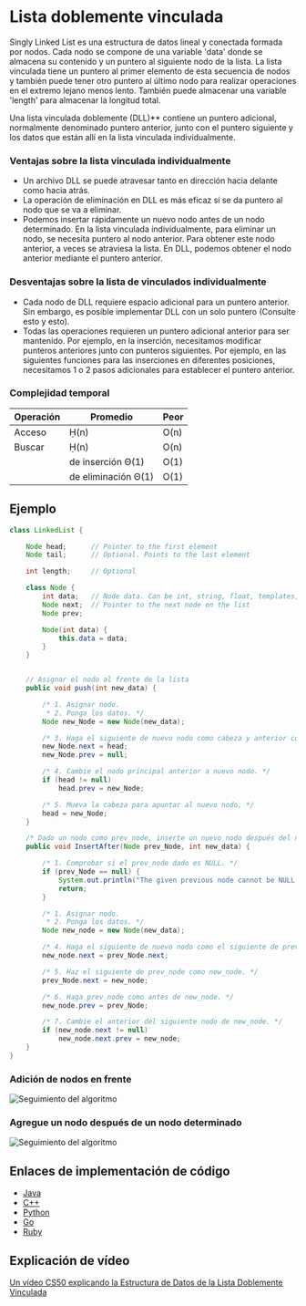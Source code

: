 # Lista doblemente vinculada

Singly Linked List es una estructura de datos lineal y conectada formada por nodos. Cada nodo se compone de una variable 'data' donde se almacena su contenido y un puntero al siguiente nodo de la lista. La lista vinculada tiene un puntero al primer elemento de esta secuencia de nodos y también puede tener otro puntero al último nodo para realizar operaciones en el extremo lejano menos lento. También puede almacenar una variable 'length' para almacenar la longitud total.

Una lista vinculada doblemente (DLL)** contiene un puntero adicional, normalmente denominado puntero anterior, junto con el puntero siguiente y los datos que están allí en la lista vinculada individualmente.

### Ventajas sobre la lista vinculada individualmente

- Un archivo DLL se puede atravesar tanto en dirección hacia delante como hacia atrás.
- La operación de eliminación en DLL es más eficaz si se da puntero al nodo que se va a eliminar.
- Podemos insertar rápidamente un nuevo nodo antes de un nodo determinado.
En la lista vinculada individualmente, para eliminar un nodo, se necesita puntero al nodo anterior. Para obtener este nodo anterior, a veces se atraviesa la lista. En DLL, podemos obtener el nodo anterior mediante el puntero anterior.

### Desventajas sobre la lista de vinculados individualmente

- Cada nodo de DLL requiere espacio adicional para un puntero anterior. Sin embargo, es posible implementar DLL con un solo puntero (Consulte esto y esto).
- Todas las operaciones requieren un puntero adicional anterior para ser mantenido. Por ejemplo, en la inserción, necesitamos modificar punteros anteriores junto con punteros siguientes. Por ejemplo, en las siguientes funciones para las inserciones en diferentes posiciones, necesitamos 1 o 2 pasos adicionales para establecer el puntero anterior.

### Complejidad temporal

| Operación | Promedio | Peor |
|-----------|---------|-------|
| Acceso | Ḥ(n) | O(n) |
| Buscar | Ḥ(n) | O(n) |
| | de inserción Θ(1) | O(1) |
| | de eliminación Θ(1) | O(1) |

## Ejemplo

```java
class LinkedList {

    Node head;      // Pointer to the first element
	Node tail;      // Optional. Points to the last element

	int length;     // Optional

    class Node {
        int data;   // Node data. Can be int, string, float, templates, etc
        Node next;  // Pointer to the next node on the list
        Node prev;

        Node(int data) {
            this.data = data;
        }
    }


    // Asignar el nodo al frente de la lista
    public void push(int new_data) {

        /* 1. Asignar nodo.
         * 2. Ponga los datos. */
        Node new_Node = new Node(new_data);

        /* 3. Haga el siguiente de nuevo nodo como cabeza y anterior como NULL. */
        new_Node.next = head;
        new_Node.prev = null;

        /* 4. Cambie el nodo principal anterior a nuevo nodo. */
        if (head != null)
            head.prev = new_Node;

        /* 5. Mueva la cabeza para apuntar al nuevo nodo. */
        head = new_Node;
    }

    /* Dado un nodo como prev_node, inserte un nuevo nodo después del nodo dado. */
    public void InsertAfter(Node prev_Node, int new_data) {

        /* 1. Comprobar si el prev_node dado es NULL. */
        if (prev_Node == null) {
            System.out.println("The given previous node cannot be NULL ");
            return;
        }

        /* 1. Asignar nodo.
         * 2. Ponga los datos. */
        Node new_node = new Node(new_data);

        /* 4. Haga el siguiente de nuevo nodo como el siguiente de prev_node. */
        new_node.next = prev_Node.next;

        /* 5. Haz el siguiente de prev_node como new_node. */
        prev_Node.next = new_node;

        /* 6. Haga prev_node como antes de new_node. */
        new_node.prev = prev_Node;

        /* 7. Cambie el anterior del siguiente nodo de new_node. */
        if (new_node.next != null)
            new_node.next.prev = new_node;
    }
}
```

### Adición de nodos en frente

![Seguimiento del algoritmo](https://www.geeksforgeeks.org/wp-content/uploads/gq/2014/03/DLL_add_front1.png)

### Agregue un nodo después de un nodo determinado

![Seguimiento del algoritmo](https://www.geeksforgeeks.org/wp-content/uploads/gq/2014/03/DLL_add_middle1.png)

## Enlaces de implementación de código

- [Java](https://github.com/TheAlgorithms/Java/blob/master/DataStructures/Lists/DoublyLinkedList.java)
- [C++](https://github.com/TheAlgorithms/C-Plus-Plus/blob/master/Data%20Structure/Doubly%20Linked%20List.cpp)
- [Python](https://github.com/TheAlgorithms/Python/blob/master/data_structures/linked_list/doubly_linked_list.py)
- [Go](https://github.com/TheAlgorithms/Go/blob/master/data-structures/linked-list/double-linkedlist.go)
- [Ruby](https://github.com/TheAlgorithms/Ruby/blob/master/data_structures/linked_lists/double_list.rb)

## Explicación de vídeo

[Un vídeo CS50 explicando la Estructura de Datos de la Lista Doblemente Vinculada](https://www.youtube.com/watch?v=FHMPswJDCvU)
